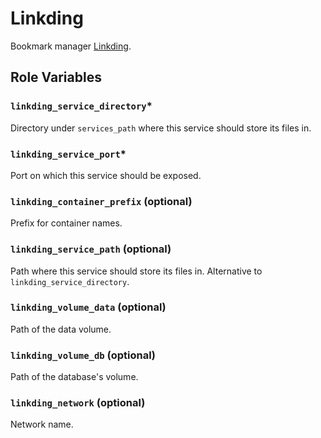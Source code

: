 # Linkding

Bookmark manager [Linkding](https://github.com/sissbruecker/linkding).

## Role Variables

### `linkding_service_directory`*
Directory under `services_path` where this service should store its files in.

### `linkding_service_port`*
Port on which this service should be exposed.

### `linkding_container_prefix` (optional)
Prefix for container names.

### `linkding_service_path` (optional)
Path where this service should store its files in. Alternative to `linkding_service_directory`.

### `linkding_volume_data` (optional)
Path of the data volume.

### `linkding_volume_db` (optional)
Path of the database's volume.

### `linkding_network` (optional)
Network name.